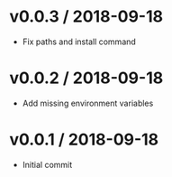 
v0.0.3 / 2018-09-18
==================

  * Fix paths and install command

v0.0.2 / 2018-09-18
==================

  * Add missing environment variables

v0.0.1 / 2018-09-18
==================

  * Initial commit
